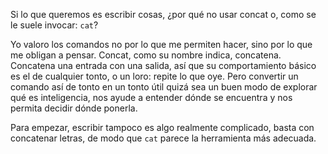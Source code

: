Si lo que queremos es escribir cosas, ¿por qué no usar concat o, como se le suele invocar: `cat`?

Yo valoro los comandos no por lo que me permiten hacer, sino por lo que me obligan a pensar. Concat, como su nombre indica, concatena. Concatena una entrada con una salida, así que su comportamiento básico es el de cualquier tonto, o un loro: repite lo que oye. Pero convertir un comando así de tonto en un tonto útil quizá sea un buen modo de explorar qué es inteligencia, nos ayude a entender dónde se encuentra y nos permita decidir dónde ponerla.

Para empezar, escribir tampoco es algo realmente complicado, basta con concatenar letras, de modo que `cat` parece la herramienta más adecuada.